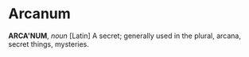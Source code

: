 # Arcanum

**ARCA'NUM**, _noun_ \[Latin\] A secret; generally used in the plural, arcana, secret things, mysteries.